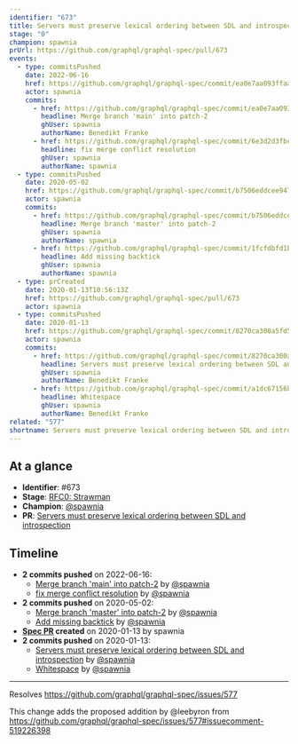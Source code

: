 ```yaml
---
identifier: "673"
title: Servers must preserve lexical ordering between SDL and introspection
stage: "0"
champion: spawnia
prUrl: https://github.com/graphql/graphql-spec/pull/673
events:
  - type: commitsPushed
    date: 2022-06-16
    href: https://github.com/graphql/graphql-spec/commit/ea0e7aa093ffaabb0a1434da46700fd26b69288d
    actor: spawnia
    commits:
      - href: https://github.com/graphql/graphql-spec/commit/ea0e7aa093ffaabb0a1434da46700fd26b69288d
        headline: Merge branch 'main' into patch-2
        ghUser: spawnia
        authorName: Benedikt Franke
      - href: https://github.com/graphql/graphql-spec/commit/6e3d2d3fbc2d99fb505e7e268ca779763452ceb4
        headline: fix merge conflict resolution
        ghUser: spawnia
        authorName: spawnia
  - type: commitsPushed
    date: 2020-05-02
    href: https://github.com/graphql/graphql-spec/commit/b7506eddcee947aa125edf3af8f0def1d51b5813
    actor: spawnia
    commits:
      - href: https://github.com/graphql/graphql-spec/commit/b7506eddcee947aa125edf3af8f0def1d51b5813
        headline: Merge branch 'master' into patch-2
        ghUser: spawnia
        authorName: spawnia
      - href: https://github.com/graphql/graphql-spec/commit/1fcfdbfd1b9eb9d366bfab3d80260e78a3da0c33
        headline: Add missing backtick
        ghUser: spawnia
        authorName: spawnia
  - type: prCreated
    date: 2020-01-13T10:56:13Z
    href: https://github.com/graphql/graphql-spec/pull/673
    actor: spawnia
  - type: commitsPushed
    date: 2020-01-13
    href: https://github.com/graphql/graphql-spec/commit/8270ca300a5fd54519146bd87baadf3d161ef006
    actor: spawnia
    commits:
      - href: https://github.com/graphql/graphql-spec/commit/8270ca300a5fd54519146bd87baadf3d161ef006
        headline: Servers must preserve lexical ordering between SDL and introspection
        ghUser: spawnia
        authorName: Benedikt Franke
      - href: https://github.com/graphql/graphql-spec/commit/a1dc67156b3e152a1e36c1c7ce7434ea8ce1c402
        headline: Whitespace
        ghUser: spawnia
        authorName: Benedikt Franke
related: "577"
shortname: Servers must preserve lexical ordering between SDL and introspection
---
```


## At a glance

- **Identifier**: #673
- **Stage**: [RFC0: Strawman](https://github.com/graphql/graphql-spec/blob/main/CONTRIBUTING.md#stage-0-strawman)
- **Champion**: [@spawnia](https://github.com/spawnia)
- **PR**: [Servers must preserve lexical ordering between SDL and introspection](https://github.com/graphql/graphql-spec/pull/673)

<!-- BEGIN_CUSTOM_TEXT -->



<!-- END_CUSTOM_TEXT -->

## Timeline

- **2 commits pushed** on 2022-06-16:
  - [Merge branch 'main' into patch-2](https://github.com/graphql/graphql-spec/commit/ea0e7aa093ffaabb0a1434da46700fd26b69288d) by [@spawnia](https://github.com/spawnia)
  - [fix merge conflict resolution](https://github.com/graphql/graphql-spec/commit/6e3d2d3fbc2d99fb505e7e268ca779763452ceb4) by [@spawnia](https://github.com/spawnia)
- **2 commits pushed** on 2020-05-02:
  - [Merge branch 'master' into patch-2](https://github.com/graphql/graphql-spec/commit/b7506eddcee947aa125edf3af8f0def1d51b5813) by [@spawnia](https://github.com/spawnia)
  - [Add missing backtick](https://github.com/graphql/graphql-spec/commit/1fcfdbfd1b9eb9d366bfab3d80260e78a3da0c33) by [@spawnia](https://github.com/spawnia)
- **[Spec PR](https://github.com/graphql/graphql-spec/pull/673) created** on 2020-01-13 by spawnia
- **2 commits pushed** on 2020-01-13:
  - [Servers must preserve lexical ordering between SDL and introspection](https://github.com/graphql/graphql-spec/commit/8270ca300a5fd54519146bd87baadf3d161ef006) by [@spawnia](https://github.com/spawnia)
  - [Whitespace](https://github.com/graphql/graphql-spec/commit/a1dc67156b3e152a1e36c1c7ce7434ea8ce1c402) by [@spawnia](https://github.com/spawnia)

<!-- VERBATIM -->

---

Resolves https://github.com/graphql/graphql-spec/issues/577

This change adds the proposed addition by @leebyron from https://github.com/graphql/graphql-spec/issues/577#issuecomment-519226398

